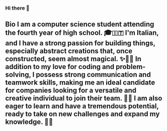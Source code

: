 ### Hi there 👋

## Bio  I am a computer science student attending the fourth year of high school. 🎓🇮🇹 I'm Italian, and I have a strong passion for building things, especially abstract creations that, once constructed, seem almost magical. ✨🧙‍♂️ In addition to my love for coding and problem-solving, I possess strong communication and teamwork skills, making me an ideal candidate for companies looking for a versatile and creative individual to join their team. 🤝💼  I am also eager to learn and have a tremendous potential, ready to take on new challenges and expand my knowledge. 🚀💡
